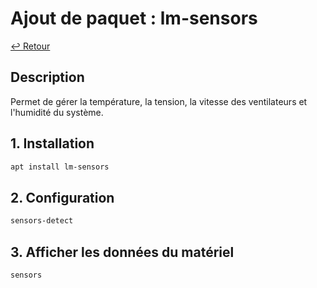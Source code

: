 # Ajout de paquet : lm-sensors

[↩️ Retour](./README.md)

## Description

Permet de gérer la température, la tension, la vitesse des ventilateurs et l'humidité du système.

## 1. Installation

```bash
apt install lm-sensors
```

## 2. Configuration

```bash
sensors-detect
```

## 3. Afficher les données du matériel

```bash
sensors
```
